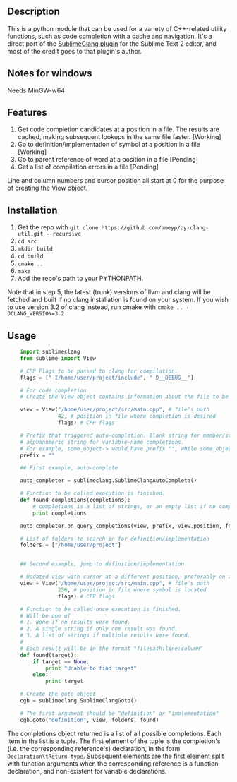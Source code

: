 ## Description

This is a python module that can be used for a variety of C++-related utility functions, such as code completion with a cache and navigation.
It's a direct port of the [SublimeClang plugin](https://github.com/quarnster/SublimeClang) for the Sublime Text 2 editor, and most of the credit goes to that plugin's author.

## Notes for windows

Needs MinGW-w64

## Features

1. Get code completion candidates at a position in a file.
The results are cached, making subsequent lookups in the same file faster. [Working]
2. Go to definition/implementation of symbol at a position in a file [Working]
3. Go to parent reference of word at a position in a file [Pending]
4. Get a list of compilation errors in a file [Pending]

Line and column numbers and cursor position all start at 0 for the purpose of creating the View object.

## Installation

1. Get the repo with `git clone https://github.com/ameyp/py-clang-util.git --recursive`
2. `cd src`
3. `mkdir build`
4. `cd build`
5. `cmake ..`
6. `make`
7. Add the repo's path to your PYTHONPATH.

Note that in step 5, the latest (trunk) versions of llvm and clang will be fetched and built if no clang installation is found on your system. If you wish to use version 3.2 of clang instead, run cmake with `cmake .. -DCLANG_VERSION=3.2`

## Usage
```python
    import sublimeclang
    from sublime import View

    # CPP Flags to be passed to clang for compilation.
    flags = ["-I/home/user/project/include", "-D__DEBUG__"]

    # For code completion
    # Create the View object contains information about the file to be parsed.

    view = View("/home/user/project/src/main.cpp", # file's path
                42, # position in file where completion is desired
                flags) # CPP flags

    # Prefix that triggered auto-completion. Blank string for member/static completions,
    # alphanumeric string for variable-name completions.
    # For example, some_object-> would have prefix "", while some_object->s would have prefix "s"
    prefix = ""

    ## First example, auto-complete

    auto_completer = sublimeclang.SublimeClangAutoComplete()

    # Function to be called execution is finished.
    def found_completions(completions):
        # completions is a list of strings, or an empty list if no completions were found.
        print completions

    auto_completer.on_query_completions(view, prefix, view.position, found_completions)

    # List of folders to search in for definition/implementation
    folders = ["/home/user/project"]


    ## Second example, jump to definition/implementation

    # Updated view with cursor at a different position, preferably on a symbol
    view = View("/home/user/project/src/main.cpp", # file's path
                256, # position in file where symbol is located
                flags) # CPP flags

    # Function to be called once execution is finished.
    # Will be one of
    # 1. None if no results were found.
    # 2. A single string if only one result was found.
    # 3. A list of strings if multiple results were found.
    #
    # Each result will be in the format "filepath:line:column"
    def found(target):
        if target == None:
            print "Unable to find target"
        else:
            print target

    # Create the goto object
    cgb = sublimeclang.SublimeClangGoto()

    # The first argument should be "definition" or "implementation"
    cgb.goto("definition", view, folders, found)

```
The completions object returned is a list of all possible completions. Each item in the list is a tuple.
The first element of the tuple is the completion's (i.e. the corresponding reference's) declaration, in the form `Declaration\tReturn-type`.
Subsequent elements are the first element split with function arguments when the corresponding reference is a function declaration, and non-existent for variable declarations.